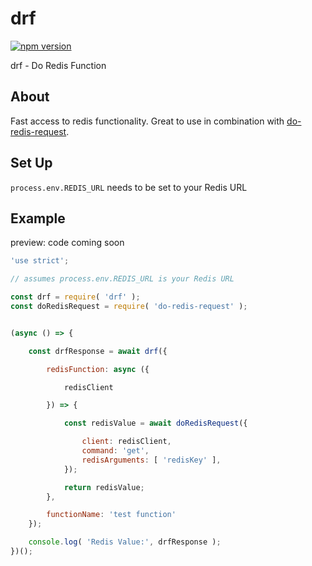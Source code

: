 # drf

[![npm version](https://badge.fury.io/js/drf.svg)](https://badge.fury.io/js/drf)

drf - Do Redis Function


## About

Fast access to redis functionality. Great to use in combination with [do-redis-request](https://github.com/bitcoin-api/do-redis-request).


## Set Up
`process.env.REDIS_URL` needs to be set to your Redis URL


## Example
preview: code coming soon

```.js
'use strict';

// assumes process.env.REDIS_URL is your Redis URL

const drf = require( 'drf' );
const doRedisRequest = require( 'do-redis-request' );


(async () => {

    const drfResponse = await drf({

        redisFunction: async ({

            redisClient

        }) => {

            const redisValue = await doRedisRequest({

                client: redisClient,
                command: 'get',
                redisArguments: [ 'redisKey' ],
            });

            return redisValue;
        },

        functionName: 'test function'
    });

    console.log( 'Redis Value:', drfResponse );
})();
```
